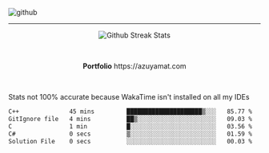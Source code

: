 ![github](https://media.discordapp.net/attachments/881363147364118528/1142610121697021952/background.png?width=1000&height=300)<br>
___
<p align="center">
  <img alt="Github Streak Stats" src="https://streak-stats.demolab.com?user=Azuyamat&theme=transparent&hide_border=true"/>
</p><br>
<p align="center">
      <strong>Portfolio</strong> https://azuyamat.com
</p><br>

Stats not 100% accurate because WakaTime isn't installed on all my IDEs
<!--START_SECTION:waka-->

```txt
C++              45 mins         █████████████████████▒░░░   85.77 %
GitIgnore file   4 mins          ██▒░░░░░░░░░░░░░░░░░░░░░░   09.03 %
C                1 min           █░░░░░░░░░░░░░░░░░░░░░░░░   03.56 %
C#               0 secs          ▒░░░░░░░░░░░░░░░░░░░░░░░░   01.59 %
Solution File    0 secs          ░░░░░░░░░░░░░░░░░░░░░░░░░   00.03 %
```

<!--END_SECTION:waka-->
